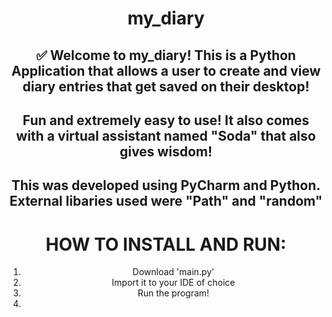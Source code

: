<div><div align="center">
  
<h1> my_diary </h1>
  
## ✅ Welcome to my_diary! This is a Python Application that allows a user to create and view diary entries that get saved on their desktop!

## Fun and extremely easy to use! It also comes with a virtual assistant named "Soda" that also gives wisdom!

## This was developed using PyCharm and Python. External libaries used were "Path" and "random"

# HOW TO INSTALL AND RUN:
1. Download 'main.py'
2. Import it to your IDE of choice
3. Run the program!
4. 
</div>

